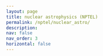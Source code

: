 ```yaml
---
layout: page
title: nuclear astrophysics (NPTEL)
permalink: /nptel/nuclear_astro/
description: 
nav: false
nav_order: 3
horizontal: false
---
```

